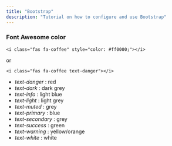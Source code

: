 ```yaml
---
title: "Bootstrap"
description: "Tutorial on how to configure and use Bootstrap"
---
```


### Font Awesome color
`<i class="fas fa-coffee" style="color: #ff0000;"></i>`

or

`<i class="fas fa-coffee text-danger"></i>`

- *text-danger* : red
- *text-dark* : dark grey
- *text-info* : light blue
- *text-light* : light grey
- *text-muted* : grey
- *text-primary* : blue
- *text-secondary* : grey
- *text-success* : green
- *text-warning* : yellow/orange
- *text-white* : white
